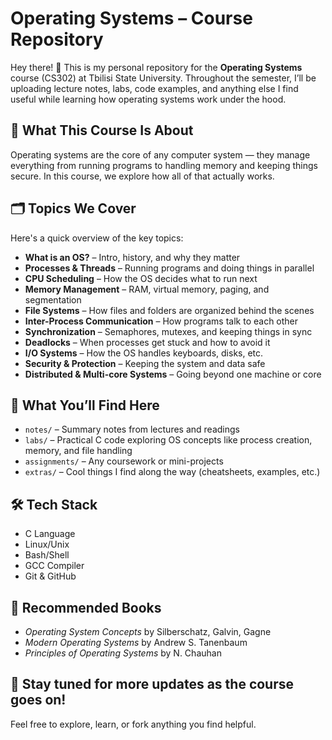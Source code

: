 # Operating Systems – Course Repository

Hey there! 👋 This is my personal repository for the **Operating Systems** course (CS302) at Tbilisi State University. Throughout the semester, I’ll be uploading lecture notes, labs, code examples, and anything else I find useful while learning how operating systems work under the hood.

## 🧠 What This Course Is About

Operating systems are the core of any computer system — they manage everything from running programs to handling memory and keeping things secure. In this course, we explore how all of that actually works.

## 🗂 Topics We Cover

Here's a quick overview of the key topics:

* **What is an OS?** – Intro, history, and why they matter  
* **Processes & Threads** – Running programs and doing things in parallel  
* **CPU Scheduling** – How the OS decides what to run next  
* **Memory Management** – RAM, virtual memory, paging, and segmentation  
* **File Systems** – How files and folders are organized behind the scenes  
* **Inter-Process Communication** – How programs talk to each other  
* **Synchronization** – Semaphores, mutexes, and keeping things in sync  
* **Deadlocks** – When processes get stuck and how to avoid it  
* **I/O Systems** – How the OS handles keyboards, disks, etc.  
* **Security & Protection** – Keeping the system and data safe  
* **Distributed & Multi-core Systems** – Going beyond one machine or core  

## 🧪 What You’ll Find Here

* `notes/` – Summary notes from lectures and readings  
* `labs/` – Practical C code exploring OS concepts like process creation, memory, and file handling  
* `assignments/` – Any coursework or mini-projects  
* `extras/` – Cool things I find along the way (cheatsheets, examples, etc.)  

## 🛠 Tech Stack

* C Language  
* Linux/Unix  
* Bash/Shell  
* GCC Compiler  
* Git & GitHub  

## 📘 Recommended Books

* *Operating System Concepts* by Silberschatz, Galvin, Gagne  
* *Modern Operating Systems* by Andrew S. Tanenbaum  
* *Principles of Operating Systems* by N. Chauhan  

## 📌 Stay tuned for more updates as the course goes on!

Feel free to explore, learn, or fork anything you find helpful.
